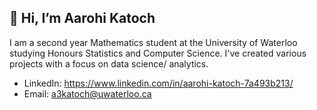 ## **👋 Hi, I’m Aarohi Katoch**
 I am a second year Mathematics student at the University of Waterloo studying Honours Statistics and Computer Science. 
 I've created various projects with a focus on data science/ analytics.
 
 - LinkedIn: https://www.linkedin.com/in/aarohi-katoch-7a493b213/
 - Email: a3katoch@uwaterloo.ca


<!---
AarohiK/AarohiK is a ✨ special ✨ repository because its `README.md` (this file) appears on your GitHub profile.
You can click the Preview link to take a look at your changes.
--->
